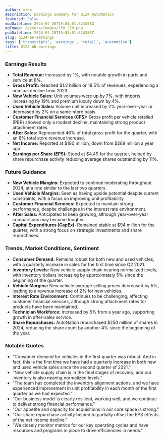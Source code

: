 ```yaml
---
author: mike
description: Earnings summary for Q124 AutoNation 
featured: False
modDatetime: 2024-04-28T19:03:01.624358Z
ogImage: /assets/images/250_250.png
pubDatetime: 2024-04-28T19:03:01.624358Z
slug: q124-an-earnings
tags: ['transcripts', 'earnings', 'retail', 'automotive']
title: Q124 AN earnings
---
```

### Earnings Results
- **Total Revenue:** Increased by 1%, with notable growth in parts and service at 8%.
- **Gross Profit:** Reached $1.2 billion or 18.5% of revenues, experiencing a nominal decline from 2023.
- **New Vehicle Sales:** Unit volumes were up by 7%, with imports increasing by 19% and premium luxury down by 4%.
- **Used Vehicle Sales:** Volume unit increased by 2% year-over-year or decreased by 2% on a same-store basis.
- **Customer Financial Services (CFS):** Gross profit per vehicle retailed (PBR) showed only a modest decline, maintaining strong product attachment rates.
- **After Sales:** Represented 46% of total gross profit for the quarter, with an 8% total store revenue increase.
- **Net Income:** Reported at $190 million, down from $289 million a year ago.
- **Earnings per Share (EPS):** Stood at $4.49 for the quarter, helped by share repurchase activity reducing average shares outstanding by 11%.

### Future Guidance
- **New Vehicle Margins:** Expected to continue moderating throughout 2024, at a rate similar to the last two quarters.
- **Used Vehicle Margins:** Seen as having upside potential despite current constraints, with a focus on improving unit profitability.
- **Customer Financial Services:** Expected to maintain strong performance, despite challenges in the interest rate environment.
- **After Sales:** Anticipated to keep growing, although year-over-year comparisons may become tougher.
- **Capital Expenditures (CapEx):** Remained stable at $94 million for the quarter, with a strong focus on strategic investments and share repurchases.

### Trends, Market Conditions, Sentiment
- **Consumer Demand:** Remains robust for both new and used vehicles, with a quarterly increase in sales for the first time since Q2 2021.
- **Inventory Levels:** New vehicle supply chain nearing normalized levels, with inventory dollars increasing by approximately 5% since the beginning of the quarter.
- **Vehicle Margins:** New vehicle average selling prices decreased by 5%, leading to a revenue increase of 2% for new vehicles.
- **Interest Rate Environment:** Continues to be challenging, affecting customer financial services, although strong attachment rates for products have been maintained.
- **Technician Workforce:** Increased by 5% from a year ago, supporting growth in after-sales service.
- **Share Repurchases:** AutoNation repurchased $250 million of shares in 2024, reducing the share count by another 4% since the beginning of the year.

### Notable Quotes
- "Consumer demand for vehicles in the first quarter was robust. And in fact, this is the first time we have had a quarterly increase in both new and used vehicle sales since the second quarter of 2021."
- "New vehicle supply chain is in the final stages of recovery, and our inventory is also nearing normalized levels."
- "The team has completed the inventory alignment actions, and we have experienced improvement in unit profitability in each month of the first quarter as we had expected."
- "Our business model is clearly resilient, working well, and we continue to deliver strong financial performance."
- "Our appetite and capacity for acquisitions in our core space is strong."
- "Our share repurchase activity helped to partially offset the EPS effects of the net income decline."
- "We closely monitor metrics for our key operating cycles and have resources and programs in place to drive efficiencies in needs."